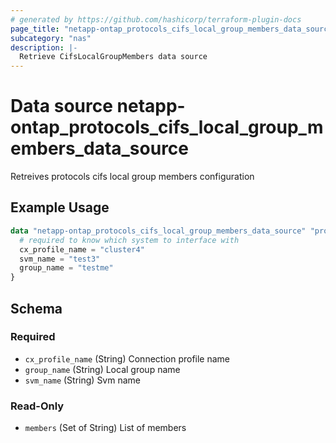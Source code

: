```yaml
---
# generated by https://github.com/hashicorp/terraform-plugin-docs
page_title: "netapp-ontap_protocols_cifs_local_group_members_data_source Data Source - terraform-provider-netapp-ontap"
subcategory: "nas"
description: |-
  Retrieve CifsLocalGroupMembers data source
---
```


# Data source netapp-ontap_protocols_cifs_local_group_members_data_source

Retreives protocols cifs local group members configuration

## Example Usage
```terraform
data "netapp-ontap_protocols_cifs_local_group_members_data_source" "protocols_cifs_local_group_members" {
  # required to know which system to interface with
  cx_profile_name = "cluster4"
  svm_name = "test3"
  group_name = "testme"
}
```

<!-- schema generated by tfplugindocs -->
## Schema

### Required

- `cx_profile_name` (String) Connection profile name
- `group_name` (String) Local group name
- `svm_name` (String) Svm name

### Read-Only

- `members` (Set of String) List of members


